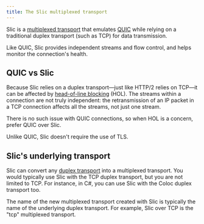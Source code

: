 ```yaml
---
title: The Slic multiplexed transport
---
```


Slic is a [multiplexed transport][multiplexed-transport] that emulates [QUIC][quic] while relying on a traditional
duplex transport (such as TCP) for data transmission.

Like QUIC, Slic provides independent streams and flow control, and helps monitor the connection's health.

## QUIC vs Slic

Because Slic relies on a duplex transport—just like HTTP/2 relies on TCP—it can be affected by
[head-of-line blocking][hol] (HOL). The streams within a connection are not truly independent: the retransmission of an
IP packet in a TCP connection affects all the streams, not just one stream.

There is no such issue with QUIC connections, so when HOL is a concern, prefer QUIC over Slic.

Unlike QUIC, Slic doesn't require the use of TLS.

## Slic's underlying transport

Slic can convert any [duplex transport][duplex-transport] into a multiplexed transport. You would typically use Slic
with the TCP duplex transport, but you are not limited to TCP. For instance, in C#, you can use Slic with the Coloc
duplex transport too.

The name of the new multiplexed transport created with Slic is typically the name of the underlying duplex transport.
For example, Slic over TCP is the "tcp" multiplexed transport.

[hol]: https://en.wikipedia.org/wiki/Head-of-line_blocking
[quic]: https://datatracker.ietf.org/doc/rfc9000
[duplex-transport]: protocols-and-transports/ice-duplex-transports
[multiplexed-transport]: protocols-and-transports/icerpc-multiplexed-transports
